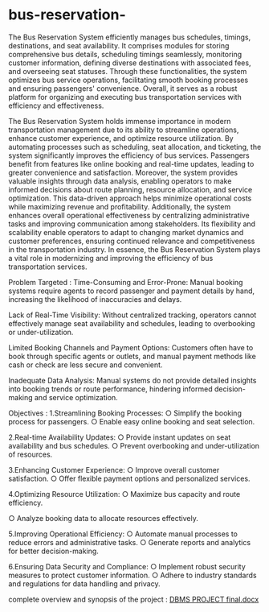 # bus-reservation-

The Bus Reservation System efficiently manages bus schedules, timings, destinations, and seat availability. It comprises modules for storing comprehensive bus details, scheduling timings seamlessly, monitoring customer information, defining diverse destinations with associated fees, and overseeing seat statuses. Through these functionalities, the system optimizes bus service operations, facilitating smooth booking processes and ensuring passengers' convenience. Overall, it serves as a robust platform for organizing and executing bus transportation services with efficiency and effectiveness.

The Bus Reservation System holds immense importance in modern transportation management due to its ability to streamline operations, enhance customer experience, and optimize resource utilization. By automating processes such as scheduling, seat allocation, and ticketing, the system significantly improves the efficiency of bus services. Passengers benefit from features like online booking and real-time updates, leading to greater convenience and satisfaction. Moreover, the system provides valuable insights through data analysis, enabling operators to make informed decisions about route planning, resource allocation, and service optimization. This data-driven approach helps minimize operational costs while maximizing revenue and profitability. Additionally, the system enhances overall operational effectiveness by centralizing administrative tasks and improving communication among stakeholders. Its flexibility and scalability enable operators to adapt to changing market dynamics and customer preferences, ensuring continued relevance and competitiveness in the transportation industry. In essence, the Bus Reservation System plays a vital role in modernizing and improving the efficiency of bus transportation services.

Problem Targeted :
Time-Consuming and Error-Prone: Manual booking systems require agents to record passenger and payment details by hand, increasing the likelihood of inaccuracies and delays.

Lack of Real-Time Visibility: Without centralized tracking, operators cannot effectively manage seat availability and schedules, leading to overbooking or under-utilization.

Limited Booking Channels and Payment Options: Customers often have to book through specific agents or outlets, and manual payment methods like cash or check are less secure and convenient.

Inadequate Data Analysis: Manual systems do not provide detailed insights into booking trends or route performance, hindering informed decision-making and service optimization.

Objectives :
1.Streamlining Booking Processes:
○ Simplify the booking process for passengers.
○ Enable easy online booking and seat selection.

2.Real-time Availability Updates:
○ Provide instant updates on seat availability and bus schedules.
○ Prevent overbooking and under-utilization of resources.

3.Enhancing Customer Experience:
○ Improve overall customer satisfaction.
○ Offer flexible payment options and personalized services.

4.Optimizing Resource Utilization:
○ Maximize bus capacity and route efficiency.

○ Analyze booking data to allocate resources effectively.

5.Improving Operational Efficiency:
○ Automate manual processes to reduce errors and administrative tasks.
○ Generate reports and analytics for better decision-making.

6.Ensuring Data Security and Compliance:
○ Implement robust security measures to protect customer information.
○ Adhere to industry standards and regulations for data handling and privacy.

complete overview and synopsis of the project : [DBMS PROJECT final.docx](https://github.com/user-attachments/files/18393501/DBMS.PROJECT.final.docx)
